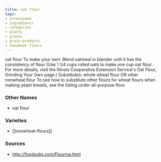 ```yaml
---
title: oat flour
tags:
- unreviewed
- ingredients
- categories
- plants
- grains
- grain-products
- nonwheat-flours
---
```

oat flour To make your own: Blend oatmeal in blender until it has the consistency of flour (Use 1 1/4 cups rolled oats to make one cup oat flour. For more details, visit the Illinois Cooperative Extension Service's Oat Flour, Grinding Your Own page.) Substitutes: whole wheat flour OR other nonwheat flour To see how to substitute other flours for wheat flours when making yeast breads, see the listing under all-purpose flour.

### Other Names

* oat flour

### Varieties

* [[nonwheat-flours]]

### Sources
* http://foodsubs.com/Flournw.html
